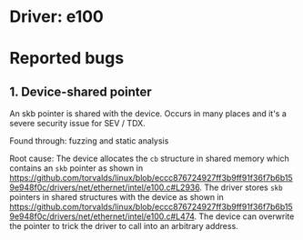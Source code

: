 # Driver: e100

# Reported bugs
## 1. Device-shared pointer

An skb pointer is shared with the device.
Occurs in many places and it's a severe security issue for SEV / TDX.

Found through: fuzzing and static analysis

Root cause:
The device allocates the `cb` structure in shared memory which contains an `skb` pointer as shown in https://github.com/torvalds/linux/blob/eccc876724927ff3b9ff91f36f7b6b159e948f0c/drivers/net/ethernet/intel/e100.c#L2936.
The driver stores `skb` pointers in shared structures with the device as shown in https://github.com/torvalds/linux/blob/eccc876724927ff3b9ff91f36f7b6b159e948f0c/drivers/net/ethernet/intel/e100.c#L474.
The device can overwrite the pointer to trick the driver to call into an arbitrary address.

